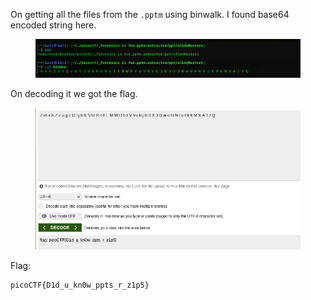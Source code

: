 On getting all the files from the `.pptm` using binwalk. I found base64 encoded string here.

<figure><img src="./part.png"></figure>

On decoding it we got the flag.

<figure><img src="./flag.png"></figure>

Flag:
```
picoCTF{D1d_u_kn0w_ppts_r_z1p5}
```